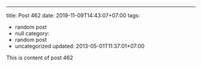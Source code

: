 ---
title: Post 462
date: 2019-11-09T14:43:07+07:00
tags:
  - random post
  - null
category:
  - random post
  - uncategorized
updated: 2013-05-01T11:37:01+07:00

This is content of post 462